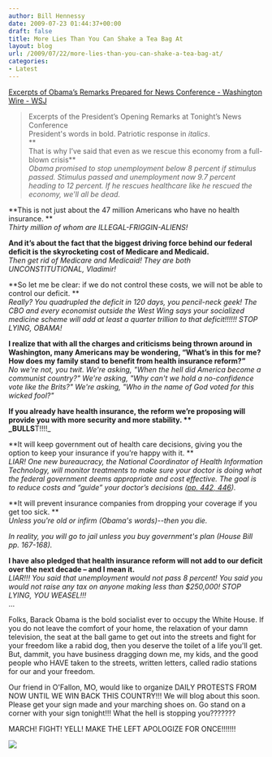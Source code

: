 ```yaml
---
author: Bill Hennessy
date: 2009-07-23 01:44:37+00:00
draft: false
title: More Lies Than You Can Shake a Tea Bag At
layout: blog
url: /2009/07/22/more-lies-than-you-can-shake-a-tea-bag-at/
categories:
- Latest
---
```


[Excerpts of Obama’s Remarks Prepared for News Conference - Washington Wire - WSJ](https://blogs.wsj.com/washwire/2009/07/22/excerpts-of-obamas-remarks-prepared-for-news-conference/)  


> Excerpts of the President’s Opening Remarks at Tonight’s News Conference  
President's words in bold. Patriotic response in _italics_.  
**  
That is why I’ve said that even as we rescue this economy from a full-blown crisis**  
_Obama promised to stop unemployment below 8 percent if stimulus passed. Stimulus passed and unemployment now 9.7 percent heading to 12 percent. If he rescues healthcare like he rescued the economy, we'll all be dead._  
  
**This is not just about the 47 million Americans who have no health insurance. **  
_Thirty million of whom are ILLEGAL-FRIGGIN-ALIENS!_  
  
**And it’s about the fact that the biggest driving force behind our federal deficit is the skyrocketing cost of Medicare and Medicaid.**  
_Then get rid of Medicare and Medicaid! They are both UNCONSTITUTIONAL, Vladimir!_  
  
**So let me be clear: if we do not control these costs, we will not be able to control our deficit. **  
_Really? You quadrupled the deficit in 120 days, you pencil-neck geek! The CBO and every economist outside the West Wing says your socialized medicine scheme will add at least a quarter trillion to that deficit!!!!!! STOP LYING, OBAMA!_  
  
**I realize that with all the charges and criticisms being thrown around in Washington, many Americans may be wondering, “What’s in this for me? How does my family stand to benefit from health insurance reform?”**  
_No we're not, you twit. We're asking, "When the hell did America become a communist country?" We're asking, "Why can't we hold a no-confidence vote like the Brits?" We're asking, "Who in the name of God voted for this wicked fool?"_  
  
**If you already have health insurance, the reform we’re proposing will provide you with more security and more stability. **  
_BULLS**T!!!!_   
  
**It will keep government out of health care decisions, giving you the option to keep your insurance if you’re happy with it. **  
_LIAR! One new bureaucracy, the National Coordinator of Health Information Technology, will monitor treatments to make sure your doctor is doing what the federal government deems appropriate and cost effective. The goal is to reduce costs and “guide” your doctor’s decisions ([pp. 442, 446](https://www.bloomberg.com/apps/news?pid=20601039&sid=aLzfDxfbwhzs))._  
  
**It will prevent insurance companies from dropping your coverage if you get too sick. **  
_Unless you're old or infirm (Obama's words)--then you die._  
  
_In reality, you will go to jail unless you buy government's plan (House Bill pp. 167-168)._  
  
**I have also pledged that health insurance reform will not add to our deficit over the next decade – and I mean it.**  
_LIAR!!! You said that unemployment would not pass 8 percent! You said you would not raise any tax on anyone making less than $250,000! STOP LYING, YOU WEASEL!!!_  
…  
  
Folks, Barack Obama is the bold socialist ever to occupy the White House. If you do not leave the comfort of your home, the relaxation of your damn television, the seat at the ball game to get out into the streets and fight for your freedom like a rabid dog, then you deserve the toilet of a life you'll get. But, dammit, you have business dragging down me, my kids, and the good people who HAVE taken to the streets, written letters, called radio stations for our and your freedom.   
  
Our friend in O'Fallon, MO, would like to organize DAILY PROTESTS FROM NOW UNTIL WE WIN BACK THIS COUNTRY!!! We will blog about this soon. Please get your sign made and your marching shoes on. Go stand on a corner with your sign tonight!!! What the hell is stopping you???????  
  
MARCH! FIGHT! YELL! MAKE THE LEFT APOLOGIZE FOR ONCE!!!!!!!  
  


  
  


![](https://img.zemanta.com/pixy.gif?x-id=9cbc166d-a0fd-8a7c-befc-cee9bb80ce46)

